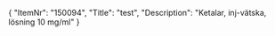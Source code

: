 {
  "ItemNr": "150094",
  "Title": "test",
  "Description": "Ketalar, inj-vätska, lösning 10 mg/ml"
}
